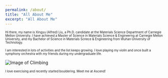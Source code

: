 ```yaml
---
permalink: /about/
title: "All About Me"
excerpt: "All About Me"
---
```


<sub><sup>Hi there, my name is Xingyu (Alfred) Liu, a Ph.D. candidate at the Materials Science Department of Carnegie Mellon University. I have achieved a Master of Science in Materials Science & Engineerng at Carnegie Mellon University, and my Bachelor of Science in Materials Scnece & Engineering from Wuhan University of Technology.</sup></sub>

<sub><sup>I am interested in lots of activities and the list keeps growing. I love playing my violin and once built a symphony orchestra with my friends during my undergraduate life.</sup></sub>

![Image of Climbing](https://BLABABA.github.io/images/climbing_2.jpg)  

<sub><sup>I love exercising and recently started bouldering. Meet me at Ascend!</sup></sub>
